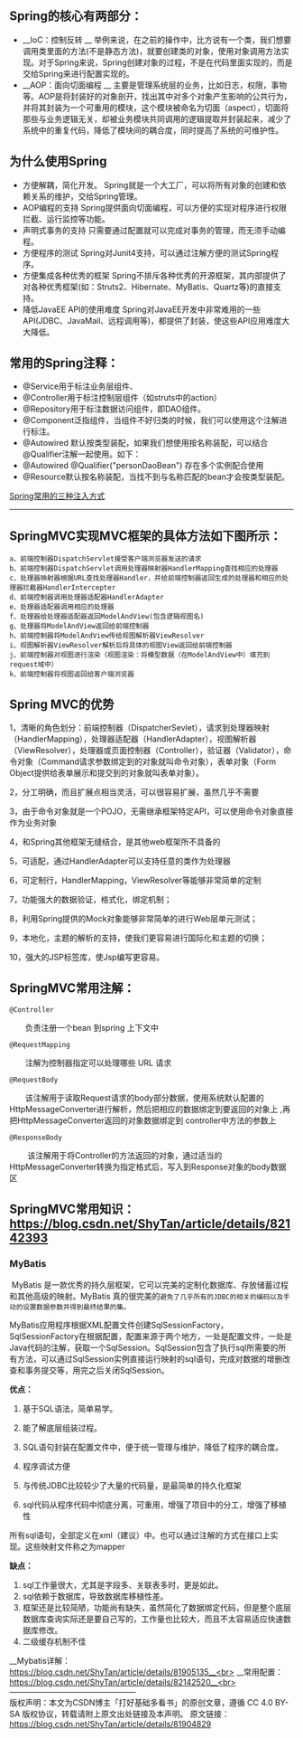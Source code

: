 Spring的核心有两部分：
---



* __IoC：控制反转 __
  举例来说，在之前的操作中，比方说有一个类，我们想要调用类里面的方法(不是静态方法)，就要创建类的对象，使用对象调用方法实现。对于Spring来说，Spring创建对象的过程，不是在代码里面实现的，而是交给Spring来进行配置实现的。
* __AOP：面向切面编程 __
  主要是管理系统层的业务，比如日志，权限，事物等。AOP是将封装好的对象剖开，找出其中对多个对象产生影响的公共行为，并将其封装为一个可重用的模块，这个模块被命名为切面（aspect），切面将那些与业务逻辑无关，却被业务模块共同调用的逻辑提取并封装起来，减少了系统中的重复代码，降低了模块间的耦合度，同时提高了系统的可维护性。

为什么使用Spring
---

* 方便解耦，简化开发。 
  Spring就是一个大工厂，可以将所有对象的创建和依赖关系的维护，交给Spring管理。
* AOP编程的支持 
  Spring提供面向切面编程，可以方便的实现对程序进行权限拦截、运行监控等功能。
* 声明式事务的支持 
  只需要通过配置就可以完成对事务的管理，而无须手动编程。
* 方便程序的测试 
  Spring对Junit4支持，可以通过注解方便的测试Spring程序。
* 方便集成各种优秀的框架 
  Spring不排斥各种优秀的开源框架，其内部提供了对各种优秀框架(如：Struts2、Hibernate、MyBatis、Quartz等)的直接支持。
* 降低JavaEE API的使用难度 
  Spring对JavaEE开发中非常难用的一些API(JDBC、JavaMail、远程调用等)，都提供了封装，使这些API应用难度大大降低。



常用的Spring注释：
---

* @Service用于标注业务层组件、 
* @Controller用于标注控制层组件（如struts中的action）
* @Repository用于标注数据访问组件，即DAO组件。
* @Component泛指组件，当组件不好归类的时候，我们可以使用这个注解进行标注。
* @Autowired 默认按类型装配，如果我们想使用按名称装配，可以结合@Qualifier注解一起使用。如下：
* @Autowired @Qualifier("personDaoBean") 存在多个实例配合使用
* @Resource默认按名称装配，当找不到与名称匹配的bean才会按类型装配。
  

[Spring常用的三种注入方式](https://blog.csdn.net/ShyTan/article/details/82142285)

---



SpringMVC实现MVC框架的具体方法如下图所示：
---



    a、前端控制器DispatchServlet接受客户端浏览器发送的请求 
    b、前端控制器DispatchServlet调用处理器映射器HandlerMapping查找相应的处理器 
    c、处理器映射器根据URL查找处理器Handler，并给前端控制器返回生成的处理器和相应的处理器拦截器HandlerIntercepter 
    d、前端控制器调用处理器适配器HandlerAdapter 
    e、处理器适配器调用相应的处理器 
    f、处理器给处理器适配器返回ModelAndView(包含逻辑视图名) 
    g、处理器将ModelAndView返回给前端控制器 
    h、前端控制器将ModelAndView传给视图解析器ViewResolver 
    i、视图解析器ViewResolver解析后将具体的视图View返回给前端控制器 
    j、前端控制器对视图进行渲染（视图渲染：将模型数据（在ModelAndView中）填充到request域中） 
    k、前端控制器将视图返回给客户端浏览器

Spring MVC的优势
---

1，清晰的角色划分：前端控制器（DispatcherSevlet），请求到处理器映射（HandlerMapping），处理器适配器（HandlerAdapter），视图解析器（ViewResolver），处理器或页面控制器（Controller），验证器（Validator），命令对象（Command请求参数绑定到的对象就叫命令对象），表单对象（Form Object提供给表单展示和提交到的对象就叫表单对象）。

2，分工明确，而且扩展点相当灵活，可以很容易扩展，虽然几乎不需要

3，由于命令对象就是一个POJO，无需继承框架特定API，可以使用命令对象直接作为业务对象

4，和Spring其他框架无缝结合，是其他web框架所不具备的

5，可适配，通过HandlerAdapter可以支持任意的类作为处理器

6，可定制行，HandlerMapping，ViewResolver等能够非常简单的定制

7，功能强大的数据验证，格式化，绑定机制；

8，利用Spring提供的Mock对象能够非常简单的进行Web层单元测试；

9，本地化，主题的解析的支持，使我们更容易进行国际化和主题的切换；

10，强大的JSP标签库，使Jsp编写更容易。

SpringMVC常用注解：
---

`@Controller`

　　负责注册一个bean 到spring 上下文中

`@RequestMapping`

　　注解为控制器指定可以处理哪些 URL 请求

`@RequestBody`

　　该注解用于读取Request请求的body部分数据，使用系统默认配置的HttpMessageConverter进行解析，然后把相应的数据绑定到要返回的对象上 ,再把HttpMessageConverter返回的对象数据绑定到 controller中方法的参数上

`@ResponseBody`

　　 该注解用于将Controller的方法返回的对象，通过适当的HttpMessageConverter转换为指定格式后，写入到Response对象的body数据区



SpringMVC常用知识：https://blog.csdn.net/ShyTan/article/details/82142393
---



<h3>MyBatis</h3>



​	MyBatis 是一款优秀的持久层框架，它可以完美的定制化数据库、存放储蓄过程和其他高级的映射。MyBatis 真的很完美的`避免了几乎所有的JDBC的相关的编码以及手动的设置数据参数并得到最终结果的集。`

​	MyBatis应用程序根据XML配置文件创建SqlSessionFactory，SqlSessionFactory在根据配置，配置来源于两个地方，一处是配置文件，一处是Java代码的注解，获取一个SqlSession。SqlSession包含了执行sql所需要的所有方法，可以通过SqlSession实例直接运行映射的sql语句，完成对数据的增删改查和事务提交等，用完之后关闭SqlSession。

__优点：__

1. 基于SQL语法，简单易学。

2. 能了解底层组装过程。

3. SQL语句封装在配置文件中，便于统一管理与维护，降低了程序的耦合度。

4. 程序调试方便

5. 与传统JDBC比较较少了大量的代码量，是最简单的持久化框架

6. sql代码从程序代码中彻底分离，可重用，增强了项目中的分工，增强了移植性

所有sql语句，全部定义在xml（建议）中。也可以通过注解的方式在接口上实现。这些映射文件称之为mapper

__缺点：__

1. sql工作量很大，尤其是字段多、关联表多时，更是如此。
2. sql依赖于数据库，导致数据库移植性差。
3. 框架还是比较简陋，功能尚有缺失，虽然简化了数据绑定代码，但是整个底层数据库查询实际还是要自己写的，工作量也比较大，而且不太容易适应快速数据库修改。 
4. 二级缓存机制不佳

__Mybatis详解：https://blog.csdn.net/ShyTan/article/details/81905135__<br>
__常用配置：https://blog.csdn.net/ShyTan/article/details/82142520__<br>
————————————————<br>
版权声明：本文为CSDN博主「打好基础多看书」的原创文章，遵循 CC 4.0 BY-SA 版权协议，转载请附上原文出处链接及本声明。
原文链接：https://blog.csdn.net/ShyTan/article/details/81904829